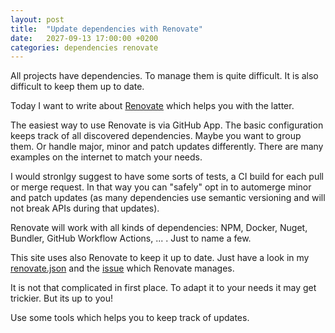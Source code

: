 ```yaml
---
layout: post
title:  "Update dependencies with Renovate"
date:   2027-09-13 17:00:00 +0200
categories: dependencies renovate
---
```


All projects have dependencies.
To manage them is quite difficult.
It is also difficult to keep them up to date.

Today I want to write about [Renovate](https://github.com/renovatebot/renovate) which helps you with the latter.

The easiest way to use Renovate is via GitHub App.
The basic configuration keeps track of all discovered dependencies.
Maybe you want to group them.
Or handle major, minor and patch updates differently.
There are many examples on the internet to match your needs.

I would stronlgy suggest to have some sorts of tests, a CI build for each pull or merge request.
In that way you can "safely" opt in to automerge minor and patch updates (as many dependencies use semantic versioning and will not break APIs during that updates).

Renovate will work with all kinds of dependencies: NPM, Docker, Nuget, Bundler, GitHub Workflow Actions, ... .
Just to name a few.

This site uses also Renovate to keep it up to date.
Just have a look in my [renovate.json](https://github.com/mrdavidkovacs/davidkovacs.net/blob/main/renovate.json) and the [issue](https://github.com/mrdavidkovacs/davidkovacs.net/issues/6) which Renovate manages.

It is not that complicated in first place.
To adapt it to your needs it may get trickier.
But its up to you!

Use some tools which helps you to keep track of updates.
